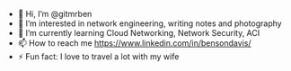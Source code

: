 - 👋 Hi, I’m @gitmrben
- 👀 I’m interested in network engineering, writing notes and photography
- 🌱 I’m currently learning Cloud Networking, Network Security, ACI
- 📫 How to reach me https://www.linkedin.com/in/bensondavis/
- ⚡ Fun fact: I love to travel a lot with my wife

<!---
gitmrben/gitmrben is a ✨ special ✨ repository because its `README.md` (this file) appears on your GitHub profile.
You can click the Preview link to take a look at your changes.
--->
